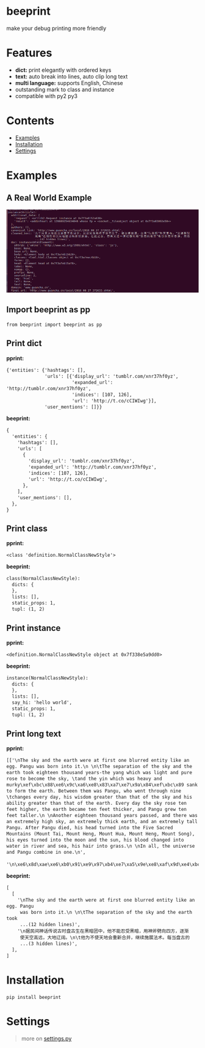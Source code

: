 beeprint
===
make your debug printing more friendly

Features
===
- **dict:** print elegantly with ordered keys
- **text:** auto break into lines, auto clip long text
- **multi language:** supports English, Chinese
- outstanding mark to class and instance
- compatible with py2 py3

Contents
===
- [Examples](#examples)
- [Installation](#installation)
- [Settings](#settings)

Examples
===

A Real World Example
---
![A Real World Example](./docs/images/a_real_world_example.png)

Import beeprint as pp
---
```
from beeprint import beeprint as pp
```

Print dict
----
**pprint:**
```
{'entities': {'hashtags': [],
              'urls': [{'display_url': 'tumblr.com/xnr37hf0yz',
                        'expanded_url': 'http://tumblr.com/xnr37hf0yz',
                        'indices': [107, 126],
                        'url': 'http://t.co/cCIWIwg'}],
              'user_mentions': []}}
```

**beeprint:**
```
{
  'entities': {
    'hashtags': [],
    'urls': [
      {
        'display_url': 'tumblr.com/xnr37hf0yz',
        'expanded_url': 'http://tumblr.com/xnr37hf0yz',
        'indices': [107, 126],
        'url': 'http://t.co/cCIWIwg',
      },
    ],
    'user_mentions': [],
  },
}
```

Print class
----
**pprint:**
```
<class 'definition.NormalClassNewStyle'>
```

**beeprint:**
```
class(NormalClassNewStyle):
  dicts: {
  },
  lists: [],
  static_props: 1,
  tupl: (1, 2)
```

Print instance
----
**pprint:**
```
<definition.NormalClassNewStyle object at 0x7f338e5a9dd0>
```

**beeprint:**
```
instance(NormalClassNewStyle):
  dicts: {
  },
  lists: [],
  say_hi: 'hello world',
  static_props: 1,
  tupl: (1, 2)
```

Print long text
----
**pprint:**
```
[['\nThe sky and the earth were at first one blurred entity like an egg. Pangu was born into it.\n \n\tThe separation of the sky and the earth took eighteen thousand years-the yang which was light and pure rose to become the sky, \tand the yin which was heavy and murky\xef\xbc\x88\xe6\x9c\xa6\xe8\x83\xa7\xe7\x9a\x84\xef\xbc\x89 sank to form the earth. Between them was Pangu, who went through nine \tchanges every day, his wisdom greater than that of the sky and his ability greater than that of the earth. Every day the sky rose ten feet higher, the earth became ten feet thicker, and Pangu grew ten feet taller.\n \nAnother eighteen thousand years passed, and there was an extremely high sky, an extremely thick earth, and an extremely tall Pangu. After Pangu died, his head turned into the Five Sacred Mountains (Mount Tai, Mount Heng, Mount Hua, Mount Heng, Mount Song), his eyes turned into the moon and the sun, his blood changed into water in river and sea, his hair into grass.\n \nIn all, the universe and Pangu combine in one.\n',
  '\n\xe6\x8d\xae\xe6\xb0\x91\xe9\x97\xb4\xe7\xa5\x9e\xe8\xaf\x9d\xe4\xbc\xa0\xe8\xaf\xb4\xe5\x8f\xa4\xe6\x97\xb6\xe7\x9b\x98\xe5\x8f\xa4\xe7\x94\x9f\xe5\x9c\xa8\xe9\xbb\x91\xe6\x9a\x97\xe5\x9b\xa2\xe4\xb8\xad\xef\xbc\x8c\xe4\xbb\x96\xe4\xb8\x8d\xe8\x83\xbd\xe5\xbf\x8d\xe5\x8f\x97\xe9\xbb\x91\xe6\x9a\x97\xef\xbc\x8c\xe7\x94\xa8\xe7\xa5\x9e\xe6\x96\xa7\xe5\x8a\x88\xe5\x90\x91\xe5\x9b\x9b\xe6\x96\xb9\xef\xbc\x8c\xe9\x80\x90\xe6\xb8\x90\xe4\xbd\xbf\xe5\xa4\xa9\xe7\xa9\xba\xe9\xab\x98\xe8\xbf\x9c\xef\xbc\x8c\xe5\xa4\xa7\xe5\x9c\xb0\xe8\xbe\xbd\xe9\x98\x94\xe3\x80\x82\n\t\xe4\xbb\x96\xe4\xb8\xba\xe4\xb8\x8d\xe4\xbd\xbf\xe5\xa4\xa9\xe5\x9c\xb0\xe4\xbc\x9a\xe9\x87\x8d\xe6\x96\xb0\xe5\x90\x88\xe5\xb9\xb6\xef\xbc\x8c\xe7\xbb\xa7\xe7\xbb\xad\xe6\x96\xbd\xe5\xb1\x95\xe6\xb3\x95\xe6\x9c\xaf\xe3\x80\x82\xe6\xaf\x8f\xe5\xbd\x93\xe7\x9b\x98\xe5\x8f\xa4\xe7\x9a\x84\xe8\xba\xab\xe4\xbd\x93\xe9\x95\xbf\xe9\xab\x98\xe4\xb8\x80\xe5\xb0\xba\xef\xbc\x8c\xe5\xa4\xa9\xe7\xa9\xba\xe5\xb0\xb1\xe9\x9a\x8f\xe4\xb9\x8b\xe5\xa2\x9e\xe9\xab\x98\xe4\xb8\x80\xe5\xb0\xba\xef\xbc\x8c\n\t\xe7\xbb\x8f\xe8\xbf\x871.8\xe4\xb8\x87\xe5\xa4\x9a\xe5\xb9\xb4\xe7\x9a\x84\xe5\x8a\xaa\xe5\x8a\x9b\xef\xbc\x8c\xe7\x9b\x98\xe5\x8f\xa4\xe5\x8f\x98\xe6\x88\x90\xe4\xb8\x80\xe4\xbd\x8d\xe9\xa1\xb6\xe5\xa4\xa9\xe7\xab\x8b\xe5\x9c\xb0\xe7\x9a\x84\xe5\xb7\xa8\xe4\xba\xba\xef\xbc\x8c\xe8\x80\x8c\xe5\xa4\xa9\xe7\xa9\xba\xe4\xb9\x9f\xe5\x8d\x87\xe5\xbe\x97\xe9\xab\x98\xe4\xb8\x8d\xe5\x8f\xaf\xe5\x8f\x8a\xef\xbc\x8c\xe5\xa4\xa7\xe5\x9c\xb0\xe4\xb9\x9f\xe5\x8f\x98\xe5\xbe\x97\xe5\x8e\x9a\xe5\xae\x9e\xe6\x97\xa0\xe6\xaf\x94\xe3\x80\x82\xe7\x9b\x98\xe5\x8f\xa4\xe7\x94\x9f\xe5\x89\x8d\xe5\xae\x8c\xe6\x88\x90\xe5\xbc\x80\xe5\xa4\xa9\xe8\xbe\x9f\xe5\x9c\xb0\xe7\x9a\x84\xe4\xbc\x9f\xe5\xa4\xa7\xe4\xb8\x9a\xe7\xbb\xa9\xef\xbc\x8c\xe6\xad\xbb\xe5\x90\x8e\xe6\xb0\xb8\xe8\xbf\x9c\xe7\x95\x99\xe7\xbb\x99\xe5\x90\x8e\xe4\xba\xba\xe6\x97\xa0\xe7\xa9\xb7\xe6\x97\xa0\xe5\xb0\xbd\xe7\x9a\x84\xe5\xae\x9d\xe8\x97\x8f\xef\xbc\x8c\xe6\x88\x90\xe4\xb8\xba\xe4\xb8\xad\xe5\x8d\x8e\xe6\xb0\x91\xe6\x97\x8f\xe5\xb4\x87\xe6\x8b\x9c\xe7\x9a\x84\xe8\x8b\xb1\xe9\x9b\x84\xe3\x80\x82\n']]
```

**beeprint:**
```
[
  [
    '\nThe sky and the earth were at first one blurred entity like an egg. Pangu
     was born into it.\n \n\tThe separation of the sky and the earth took
     ...(12 hidden lines)',
    '\n据民间神话传说古时盘古生在黑暗团中，他不能忍受黑暗，用神斧劈向四方，逐渐
     使天空高远，大地辽阔。\n\t他为不使天地会重新合并，继续施展法术。每当盘古的
     ...(3 hidden lines)',
  ],
]
```



Installation
===
```shell
pip install beeprint
```

Settings
===

> more on [settings.py](./beeprint/settings.py)

